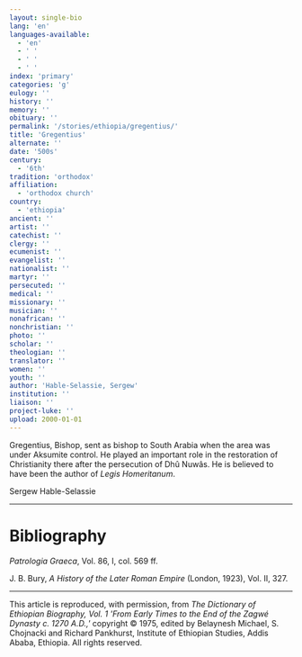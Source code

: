 ```yaml
---
layout: single-bio
lang: 'en'
languages-available:
  - 'en'
  - ' '
  - ' '
  - ' '
index: 'primary'
categories: 'g'
eulogy: ''
history: ''
memory: ''
obituary: ''
permalink: '/stories/ethiopia/gregentius/'
title: 'Gregentius'
alternate: ''
date: '500s'
century:
  - '6th'
tradition: 'orthodox'
affiliation:
  - 'orthodox church'
country:
  - 'ethiopia'
ancient: ''
artist: ''
catechist: ''
clergy: ''
ecumenist: ''
evangelist: ''
nationalist: ''
martyr: ''
persecuted: ''
medical: ''
missionary: ''
musician: ''
nonafrican: ''
nonchristian: ''
photo: ''
scholar: ''
theologian: ''
translator: ''
women: ''
youth: ''
author: 'Hable-Selassie, Sergew'
institution: ''
liaison: ''
project-luke: ''
upload: 2000-01-01
---
```



Gregentius, Bishop, sent as bishop to South Arabia when the area was under Aksumite control. He played an important role in the restoration of Christianity there after the persecution of Dh&ucirc; Nuw&acirc;s. He is believed to have been the author of *Legis Homeritanum*.

Sergew Hable-Selassie

---

# Bibliography

*Patrologia Graeca*, Vol. 86, I, col. 569 ff.

J. B. Bury, *A History of the Later Roman Empire* (London, 1923), Vol. II, 327.

---

This article is reproduced, with permission, from *The Dictionary of Ethiopian Biography, Vol. 1 'From Early Times to the End of the Zagwé Dynasty c. 1270 A.D.,'* copyright &copy; 1975, edited by Belaynesh Michael, S. Chojnacki and Richard Pankhurst, Institute of Ethiopian Studies, Addis Ababa, Ethiopia.  All rights reserved.